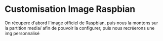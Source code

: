 # Customisation Image Raspbian

On récupere d'abord l'image officiel de Raspbian, puis nous la montons sur la partition media/ afin de pouvoir la configurer, puis nous recréerons une img personnalisé
